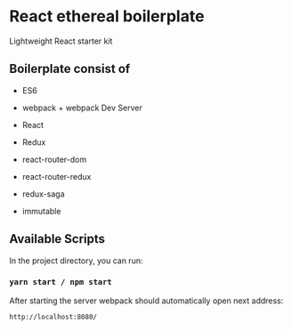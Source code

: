 # React ethereal boilerplate
Lightweight React starter kit

## Boilerplate consist of
- ES6
- webpack + webpack Dev Server
- React
- Redux

- react-router-dom
- react-router-redux
- redux-saga
- immutable

## Available Scripts

In the project directory, you can run:

### `yarn start / npm start`
After starting the server webpack should automatically open next address:
```
http://localhost:8080/
```
